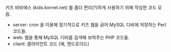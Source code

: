 키즈 비비에스 (kids.kornet.net) 를 좀더 편리(?)하게 사용하기 위해 작성한 코드 모음.

  * server: cron 을 이용해 정기적으로 키즈 웹을 긁어 MySQL 디비에 저장하는 Perl 코드들.
  * web: 웹을 통해 MySQL 디비를 검색해 보여주는 PHP 코드들.
  * client: 클라이언트 코드 (예, 앤드로이드)